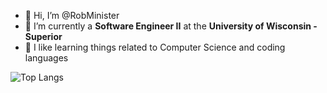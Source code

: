 - 👋 Hi, I’m @RobMinister
- 🌱 I’m currently a **Software Engineer II** at the **University of Wisconsin - Superior** 
- 👀 I like learning things related to Computer Science and coding languages

![Top Langs](https://github-readme-stats.vercel.app/api/top-langs/?username=RobMinister&hide_progress=false&langs_count=20&layout=compact)


